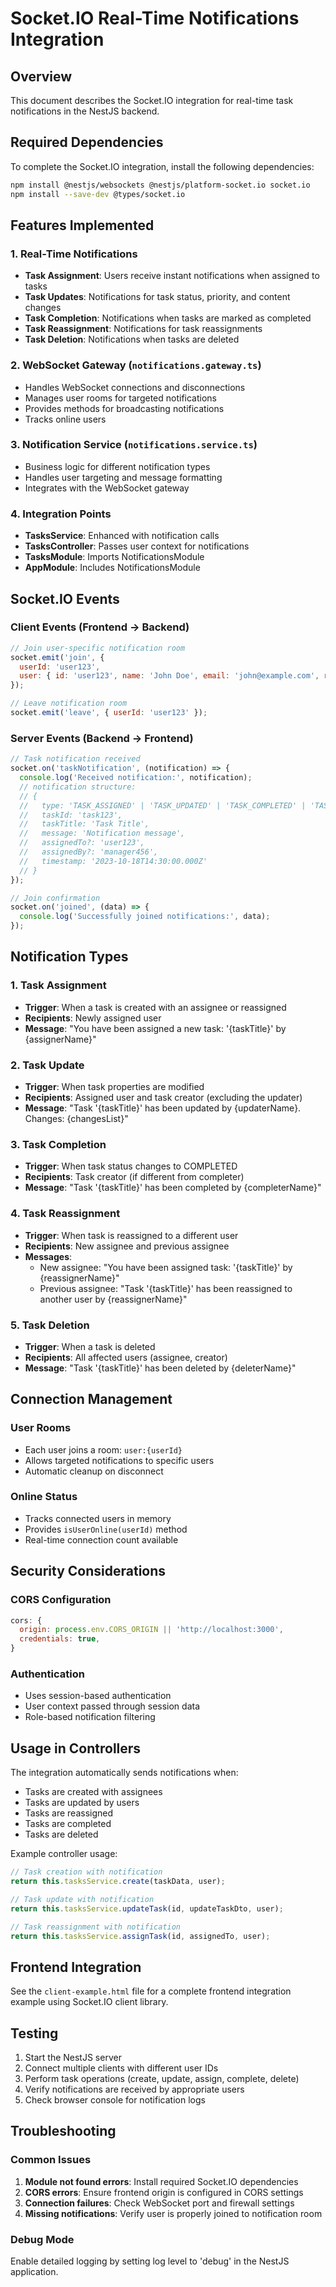 # Socket.IO Real-Time Notifications Integration

## Overview
This document describes the Socket.IO integration for real-time task notifications in the NestJS backend.

## Required Dependencies

To complete the Socket.IO integration, install the following dependencies:

```bash
npm install @nestjs/websockets @nestjs/platform-socket.io socket.io
npm install --save-dev @types/socket.io
```

## Features Implemented

### 1. Real-Time Notifications
- **Task Assignment**: Users receive instant notifications when assigned to tasks
- **Task Updates**: Notifications for task status, priority, and content changes
- **Task Completion**: Notifications when tasks are marked as completed
- **Task Reassignment**: Notifications for task reassignments
- **Task Deletion**: Notifications when tasks are deleted

### 2. WebSocket Gateway (`notifications.gateway.ts`)
- Handles WebSocket connections and disconnections
- Manages user rooms for targeted notifications
- Provides methods for broadcasting notifications
- Tracks online users

### 3. Notification Service (`notifications.service.ts`)
- Business logic for different notification types
- Handles user targeting and message formatting
- Integrates with the WebSocket gateway

### 4. Integration Points
- **TasksService**: Enhanced with notification calls
- **TasksController**: Passes user context for notifications
- **TasksModule**: Imports NotificationsModule
- **AppModule**: Includes NotificationsModule

## Socket.IO Events

### Client Events (Frontend → Backend)
```javascript
// Join user-specific notification room
socket.emit('join', {
  userId: 'user123',
  user: { id: 'user123', name: 'John Doe', email: 'john@example.com', role: 'USER' }
});

// Leave notification room
socket.emit('leave', { userId: 'user123' });
```

### Server Events (Backend → Frontend)
```javascript
// Task notification received
socket.on('taskNotification', (notification) => {
  console.log('Received notification:', notification);
  // notification structure:
  // {
  //   type: 'TASK_ASSIGNED' | 'TASK_UPDATED' | 'TASK_COMPLETED' | 'TASK_DELETED',
  //   taskId: 'task123',
  //   taskTitle: 'Task Title',
  //   message: 'Notification message',
  //   assignedTo?: 'user123',
  //   assignedBy?: 'manager456',
  //   timestamp: '2023-10-18T14:30:00.000Z'
  // }
});

// Join confirmation
socket.on('joined', (data) => {
  console.log('Successfully joined notifications:', data);
});
```

## Notification Types

### 1. Task Assignment
- **Trigger**: When a task is created with an assignee or reassigned
- **Recipients**: Newly assigned user
- **Message**: "You have been assigned a new task: '{taskTitle}' by {assignerName}"

### 2. Task Update
- **Trigger**: When task properties are modified
- **Recipients**: Assigned user and task creator (excluding the updater)
- **Message**: "Task '{taskTitle}' has been updated by {updaterName}. Changes: {changesList}"

### 3. Task Completion
- **Trigger**: When task status changes to COMPLETED
- **Recipients**: Task creator (if different from completer)
- **Message**: "Task '{taskTitle}' has been completed by {completerName}"

### 4. Task Reassignment
- **Trigger**: When task is reassigned to a different user
- **Recipients**: New assignee and previous assignee
- **Messages**: 
  - New assignee: "You have been assigned task: '{taskTitle}' by {reassignerName}"
  - Previous assignee: "Task '{taskTitle}' has been reassigned to another user by {reassignerName}"

### 5. Task Deletion
- **Trigger**: When a task is deleted
- **Recipients**: All affected users (assignee, creator)
- **Message**: "Task '{taskTitle}' has been deleted by {deleterName}"

## Connection Management

### User Rooms
- Each user joins a room: `user:{userId}`
- Allows targeted notifications to specific users
- Automatic cleanup on disconnect

### Online Status
- Tracks connected users in memory
- Provides `isUserOnline(userId)` method
- Real-time connection count available

## Security Considerations

### CORS Configuration
```javascript
cors: {
  origin: process.env.CORS_ORIGIN || 'http://localhost:3000',
  credentials: true,
}
```

### Authentication
- Uses session-based authentication
- User context passed through session data
- Role-based notification filtering

## Usage in Controllers

The integration automatically sends notifications when:
- Tasks are created with assignees
- Tasks are updated by users
- Tasks are reassigned
- Tasks are completed
- Tasks are deleted

Example controller usage:
```typescript
// Task creation with notification
return this.tasksService.create(taskData, user);

// Task update with notification
return this.tasksService.updateTask(id, updateTaskDto, user);

// Task reassignment with notification
return this.tasksService.assignTask(id, assignedTo, user);
```

## Frontend Integration

See the `client-example.html` file for a complete frontend integration example using Socket.IO client library.

## Testing

1. Start the NestJS server
2. Connect multiple clients with different user IDs
3. Perform task operations (create, update, assign, complete, delete)
4. Verify notifications are received by appropriate users
5. Check browser console for notification logs

## Troubleshooting

### Common Issues
1. **Module not found errors**: Install required Socket.IO dependencies
2. **CORS errors**: Ensure frontend origin is configured in CORS settings
3. **Connection failures**: Check WebSocket port and firewall settings
4. **Missing notifications**: Verify user is properly joined to notification room

### Debug Mode
Enable detailed logging by setting log level to 'debug' in the NestJS application.
